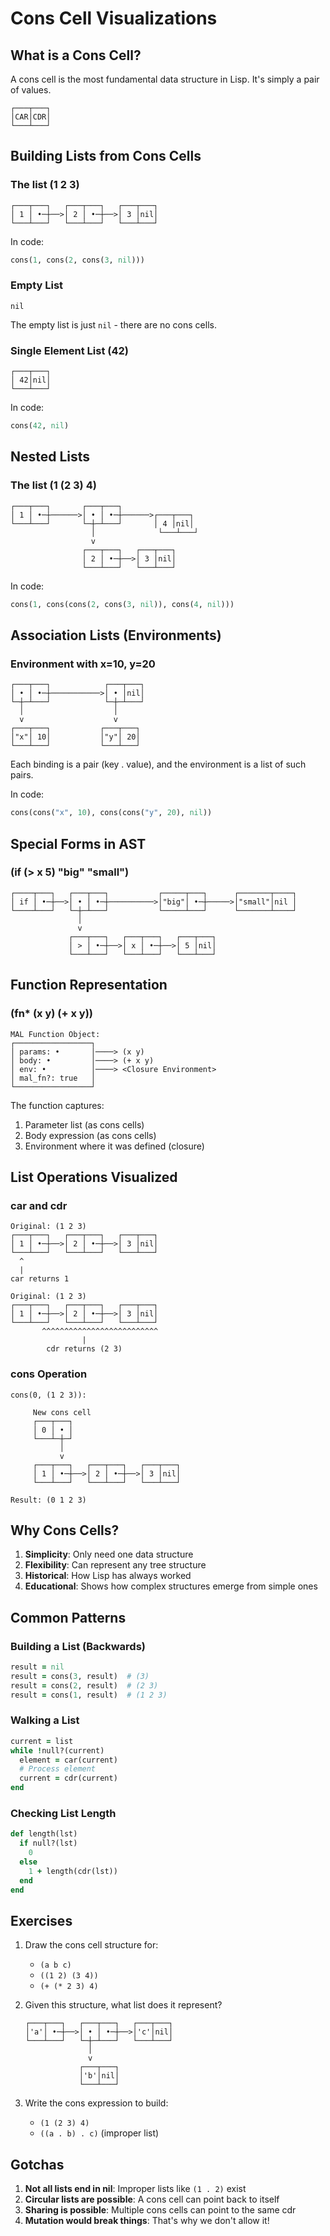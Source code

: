 # Cons Cell Visualizations

## What is a Cons Cell?

A cons cell is the most fundamental data structure in Lisp. It's simply a pair of values.

```
┌───┬───┐
│CAR│CDR│
└───┴───┘
```

## Building Lists from Cons Cells

### The list (1 2 3)

```
┌───┬───┐   ┌───┬───┐   ┌───┬───┐
│ 1 │ •─┼──>│ 2 │ •─┼──>│ 3 │nil│
└───┴───┘   └───┴───┘   └───┴───┘
```

In code:
```ruby
cons(1, cons(2, cons(3, nil)))
```

### Empty List

```
nil
```

The empty list is just `nil` - there are no cons cells.

### Single Element List (42)

```
┌───┬───┐
│ 42│nil│
└───┴───┘
```

In code:
```ruby
cons(42, nil)
```

## Nested Lists

### The list (1 (2 3) 4)

```
┌───┬───┐       ┌───┬───┐
│ 1 │ •─┼──────>│ • │ •─┼──────>┌───┬───┐
└───┴───┘       └─┼─┴───┘       │ 4 │nil│
                  │              └───┴───┘
                  v
                ┌───┬───┐   ┌───┬───┐
                │ 2 │ •─┼──>│ 3 │nil│
                └───┴───┘   └───┴───┘
```

In code:
```ruby
cons(1, cons(cons(2, cons(3, nil)), cons(4, nil)))
```

## Association Lists (Environments)

### Environment with x=10, y=20

```
┌───┬───┐            ┌───┬───┐
│ • │ •─┼───────────>│ • │nil│
└─┼─┴───┘            └─┼─┴───┘
  │                    │
  v                    v
┌───┬───┐           ┌───┬───┐
│"x"│ 10│           │"y"│ 20│
└───┴───┘           └───┴───┘
```

Each binding is a pair (key . value), and the environment is a list of such pairs.

In code:
```ruby
cons(cons("x", 10), cons(cons("y", 20), nil))
```

## Special Forms in AST

### (if (> x 5) "big" "small")

```
┌────┬───┐   ┌───┬───┐           ┌─────┬───┐      ┌───────┬────┐
│ if │ •─┼──>│ • │ •─┼──────────>│"big"│ •─┼─────>│"small"│nil │
└────┴───┘   └─┼─┴───┘           └─────┴───┘      └───────┴────┘
               │
               v
             ┌───┬───┐   ┌───┬───┐   ┌───┬───┐
             │ > │ •─┼──>│ x │ •─┼──>│ 5 │nil│
             └───┴───┘   └───┴───┘   └───┴───┘
```

## Function Representation

### (fn* (x y) (+ x y))

```
MAL Function Object:
┌─────────────────┐
│ params: •       │────> (x y)
│ body: •         │────> (+ x y)
│ env: •          │────> <Closure Environment>
│ mal_fn?: true   │
└─────────────────┘
```

The function captures:
1. Parameter list (as cons cells)
2. Body expression (as cons cells)
3. Environment where it was defined (closure)

## List Operations Visualized

### car and cdr

```
Original: (1 2 3)
┌───┬───┐   ┌───┬───┐   ┌───┬───┐
│ 1 │ •─┼──>│ 2 │ •─┼──>│ 3 │nil│
└───┴───┘   └───┴───┘   └───┴───┘
  ^
  |
car returns 1

Original: (1 2 3)
┌───┬───┐   ┌───┬───┐   ┌───┬───┐
│ 1 │ •─┼──>│ 2 │ •─┼──>│ 3 │nil│
└───┴───┘   └───┴───┘   └───┴───┘
       ^^^^^^^^^^^^^^^^^^^^^^^^^^
                |
        cdr returns (2 3)
```

### cons Operation

```
cons(0, (1 2 3)):

     New cons cell
     ┌───┬───┐
     │ 0 │ • │
     └───┴─┼─┘
           │
           v
     ┌───┬───┐   ┌───┬───┐   ┌───┬───┐
     │ 1 │ •─┼──>│ 2 │ •─┼──>│ 3 │nil│
     └───┴───┘   └───┴───┘   └───┴───┘

Result: (0 1 2 3)
```

## Why Cons Cells?

1. **Simplicity**: Only need one data structure
2. **Flexibility**: Can represent any tree structure
3. **Historical**: How Lisp has always worked
4. **Educational**: Shows how complex structures emerge from simple ones

## Common Patterns

### Building a List (Backwards)

```ruby
result = nil
result = cons(3, result)  # (3)
result = cons(2, result)  # (2 3)
result = cons(1, result)  # (1 2 3)
```

### Walking a List

```ruby
current = list
while !null?(current)
  element = car(current)
  # Process element
  current = cdr(current)
end
```

### Checking List Length

```ruby
def length(lst)
  if null?(lst)
    0
  else
    1 + length(cdr(lst))
  end
end
```

## Exercises

1. Draw the cons cell structure for:
   - `(a b c)`
   - `((1 2) (3 4))`
   - `(+ (* 2 3) 4)`

2. Given this structure, what list does it represent?
   ```
   ┌───┬───┐   ┌───┬───┐   ┌───┬───┐
   │'a'│ •─┼──>│ • │ •─┼──>│'c'│nil│
   └───┴───┘   └─┼─┴───┘   └───┴───┘
                 │
                 v
               ┌───┬───┐
               │'b'│nil│
               └───┴───┘
   ```

3. Write the cons expression to build:
   - `(1 (2 3) 4)`
   - `((a . b) . c)` (improper list)

## Gotchas

1. **Not all lists end in nil**: Improper lists like `(1 . 2)` exist
2. **Circular lists are possible**: A cons cell can point back to itself
3. **Sharing is possible**: Multiple cons cells can point to the same cdr
4. **Mutation would break things**: That's why we don't allow it!
